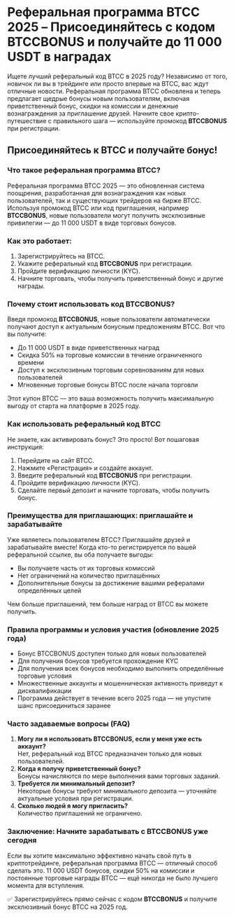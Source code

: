 <h1>Реферальная программа BTCC 2025 – Присоединяйтесь с кодом BTCCBONUS и получайте до 11 000 USDT в наградах</h1>

<p>Ищете лучший реферальный код BTCC в 2025 году? Независимо от того, новичок ли вы в трейдинге или просто впервые на BTCC, вас ждут отличные новости. Реферальная программа BTCC обновлена и теперь предлагает щедрые бонусы новым пользователям, включая приветственный бонус, скидки на комиссии и денежные вознаграждения за приглашение друзей. Начните свое крипто-путешествие с правильного шага — используйте промокод <strong>BTCCBONUS</strong> при регистрации.</p>

<h2>Присоединяйтесь к BTCC и получайте бонус!</h2>

<h3>Что такое реферальная программа BTCC?</h3>
<p>Реферальная программа BTCC 2025 — это обновленная система поощрения, разработанная для вознаграждения как новых пользователей, так и существующих трейдеров на бирже BTCC. Используя промокод BTCC или код приглашения, например <strong>BTCCBONUS</strong>, новые пользователи могут получить эксклюзивные привилегии — до 11 000 USDT в виде торговых бонусов.</p>

<h3>Как это работает:</h3>
<ol>
  <li>Зарегистрируйтесь на BTCC.</li>
  <li>Укажите реферальный код <strong>BTCCBONUS</strong> при регистрации.</li>
  <li>Пройдите верификацию личности (KYC).</li>
  <li>Начните торговать, чтобы получить приветственный бонус и другие награды.</li>
</ol>

<h3>Почему стоит использовать код BTCCBONUS?</h3>
<p>Введя промокод <strong>BTCCBONUS</strong>, новые пользователи автоматически получают доступ к актуальным бонусным предложениям BTCC. Вот что вы получите:</p>
<ul>
  <li>До 11 000 USDT в виде приветственных наград</li>
  <li>Скидка 50% на торговые комиссии в течение ограниченного времени</li>
  <li>Доступ к эксклюзивным торговым соревнованиям для новых пользователей</li>
  <li>Мгновенные торговые бонусы BTCC после начала торговли</li>
</ul>
<p>Этот купон BTCC — это ваша возможность получить максимальную выгоду от старта на платформе в 2025 году.</p>

<h3>Как использовать реферальный код BTCC</h3>
<p>Не знаете, как активировать бонус? Это просто! Вот пошаговая инструкция:</p>
<ol>
  <li>Перейдите на сайт BTCC.</li>
  <li>Нажмите «Регистрация» и создайте аккаунт.</li>
  <li>Введите реферальный код <strong>BTCCBONUS</strong> при регистрации.</li>
  <li>Пройдите верификацию личности (KYC).</li>
  <li>Сделайте первый депозит и начните торговать, чтобы получить бонус.</li>
</ol>

<h3>Преимущества для приглашающих: приглашайте и зарабатывайте</h3>
<p>Уже являетесь пользователем BTCC? Приглашайте друзей и зарабатывайте вместе! Когда кто-то регистрируется по вашей реферальной ссылке, вы оба получаете выгоды:</p>
<ul>
  <li>Вы получаете часть от их торговых комиссий</li>
  <li>Нет ограничений на количество приглашённых</li>
  <li>Дополнительные бонусы за достижение вашими рефералами определённых целей</li>
</ul>
<p>Чем больше приглашений, тем больше наград от BTCC вы можете получить.</p>

<h3>Правила программы и условия участия (обновление 2025 года)</h3>
<ul>
  <li>Бонус BTCCBONUS доступен только для новых пользователей</li>
  <li>Для получения бонусов требуется прохождение KYC</li>
  <li>Для получения всех бонусов необходимо выполнить определённые торговые условия</li>
  <li>Множественные аккаунты и мошенническая активность приведут к дисквалификации</li>
  <li>Программа действует в течение всего 2025 года — не упустите шанс присоединиться заранее</li>
</ul>

<h3>Часто задаваемые вопросы (FAQ)</h3>
<ol>
  <li><strong>Могу ли я использовать BTCCBONUS, если у меня уже есть аккаунт?</strong><br>Нет, реферальный код BTCC предназначен только для новых пользователей.</li>
  <li><strong>Когда я получу приветственный бонус?</strong><br>Бонусы начисляются по мере выполнения вами торговых заданий.</li>
  <li><strong>Требуется ли минимальный депозит?</strong><br>Некоторые бонусы требуют минимального депозита — уточняйте актуальные условия при регистрации.</li>
  <li><strong>Сколько людей я могу пригласить?</strong><br>Количество приглашений не ограничено.</li>
</ol>

<h3>Заключение: Начните зарабатывать с BTCCBONUS уже сегодня</h3>
<p>Если вы хотите максимально эффективно начать свой путь в криптотрейдинге, реферальная программа BTCC — отличный способ сделать это. 11 000 USDT бонусов, скидки 50% на комиссии и постоянные торговые награды BTCC — ещё никогда не было лучшего момента для вступления.</p>

<p>✅ Зарегистрируйтесь прямо сейчас с кодом <strong>BTCCBONUS</strong> и получите эксклюзивный бонус BTCC на 2025 год.</p>
